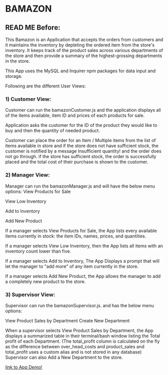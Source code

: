 # BAMAZON
## READ ME Before:

This Bamazon is an Application that accepts the orders from customers and it maintains the inventory by depleting the ordered item from the store's inventory. It keeps track of the product sales across various departments of the store and then provide a summary of the highest-grossing departments in the store.

This App uses the MySQL and Inquirer npm packages for data input and storage.

Following are the different User Views:

### 1) Customer View:

Customer can run the bamazonCustomer.js and the application displays all of the items available, item ID and prices of each products for sale.

Application asks the customer for the ID of the product they would like to buy and then the quantity of needed product.

Customer can place the order for an Item / Multiple items from the list of items available in store and if the store does not have sufficient stock, the customer is notified by a message Insufficient quantity! and the order does not go through.
if the store has sufficient stock, the order is successfully placed and the total cost of their purchase is shown to the customer.

### 2) Manager View: 

Manager can run the bamazonManager.js and will have the below menu options:
View Products for Sale

View Low Inventory

Add to Inventory

Add New Product

If a manager selects View Products for Sale, the App lists every available items currently in stock: the item IDs, names, prices, and quantities.

If a manager selects View Low Inventory, then the App lists all items with an inventory count lower than five.

If a manager selects Add to Inventory, The App Displays a prompt that will let the manager to "add more" of any item currently in the store.

If a manager selects Add New Product, the App allows the manager to add a completely new product to the store.

### 3) Supervisor View: 

Supervisor can run the bamazonSupervisor.js. and has the below menu options:

View Product Sales by Department
Create New Department

When a supervisor selects View Product Sales by Department, the App displays a summarized table in their terminal/bash window listing the Total profit of each Department. (The total_profit column is calculated on the fly as the difference between over_head_costs and product_sales and total_profit uses a custom alias and is not stored in any database)
Supervisor can also Add a New Department to the store.

[link to App Demo!](https://youtu.be/c9X4rsdkgpw)